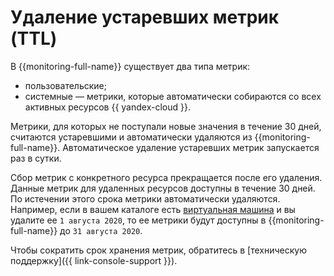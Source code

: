 # Удаление устаревших метрик (TTL)

В {{monitoring-full-name}} существует два типа метрик:

* пользовательские;
* системные — метрики, которые автоматически собираются со всех активных ресурсов {{ yandex-cloud }}.

Метрики, для которых не поступали новые значения в течение 30 дней, считаются устаревшими и автоматически удаляются из {{monitoring-full-name}}. Автоматическое удаление устаревших метрик запускается раз в сутки.

Сбор метрик с конкретного ресурса прекращается после его удаления. Данные метрик для удаленных ресурсов доступны в течение 30 дней. По истечении этого срока метрики автоматически удаляются. Например, если в вашем каталоге есть [виртуальная машина](../../glossary/vm.md) и вы удалите ее `1 августа 2020`, то ее метрики будут доступны в {{monitoring-full-name}} до `31 августа 2020`.

Чтобы сократить срок хранения метрик, обратитесь в [техническую поддержку]({{ link-console-support }}).